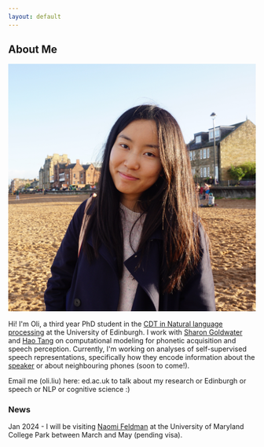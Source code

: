 ```yaml
---
layout: default
---
```


## About Me

<img class="profile-picture" src="profile.jpg" onmouseover="this.src='coco_headphone.jpg';" onmouseout="this.src='profile.jpg';">

Hi! I'm Oli, a third year PhD student in the [CDT in Natural language processing](https://web.inf.ed.ac.uk/cdt/natural-language-processing) at the University of Edinburgh. I work with [Sharon Goldwater](https://homepages.inf.ed.ac.uk/sgwater/) and [Hao Tang](https://homepages.inf.ed.ac.uk/htang2/) on computational modeling for phonetic acquisition and speech perception. Currently, I'm working on analyses of self-supervised speech representations, specifically how they encode information about the [speaker](https://arxiv.org/pdf/2305.12464.pdf) or about neighbouring phones (soon to come!).

Email me (oli.liu) here: ed.ac.uk to talk about my research or Edinburgh or speech or NLP or cognitive science :) 

### News

Jan 2024 - I will be visiting [Naomi Feldman](https://users.umiacs.umd.edu/~nhf/) at the University of Maryland College Park between March and May (pending visa).
